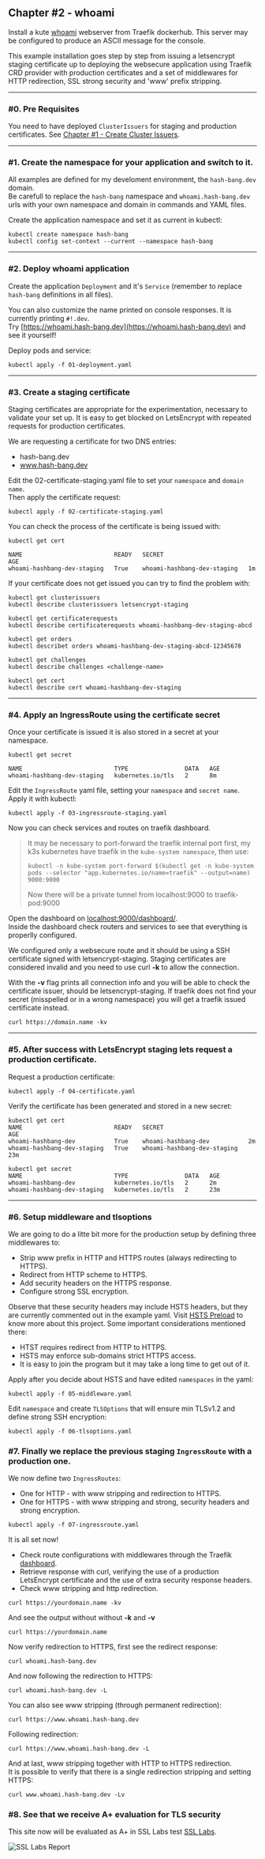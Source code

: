 ## Chapter #2 - whoami

Install a kute [whoami](https://hub.docker.com/r/traefik/traefikee-webapp-demo) webserver from
Traefik dockerhub. This server may be configured to produce an ASCII message for the console.  
  
This example installation goes step by step from issuing a letsencrypt staging certificate up
to deploying the websecure application using Traefik CRD provider with production certificates
and a set of middlewares for HTTP redirection, SSL strong security and 'www' prefix stripping.  

---

### #0. Pre Requisites
You need to have deployed `ClusterIssuers` for staging and production certificates.
See [Chapter #1 - Create Cluster Issuers](../01-cluster-issuer/README.md).  

---

### #1. Create the namespace for your application and switch to it.

All examples are defined for my develoment environment, the `hash-bang.dev` domain.  
Be carefull to replace the `hash-bang` namespace and `whoami.hash-bang.dev` urls with your own
namespace and domain in commands and YAML files.  

Create the application namespace and set it as current in kubectl:

```
kubectl create namespace hash-bang
kubectl config set-context --current --namespace hash-bang
```

---

### #2. Deploy whoami application

Create the application `Deployment` and it's `Service` (remember to replace `hash-bang`
definitions in all files).  

You can also customize the name printed on console responses. It is currently printing `#!.dev`.  
Try [https://whoami.hash-bang.dev](https://whoami.hash-bang.dev) and see it yourself!  

Deploy pods and service:

```
kubectl apply -f 01-deployment.yaml
```

---

### #3. Create a staging certificate

Staging certificates are appropriate for the experimentation, necessary to validate
your set up. It is easy to get blocked on LetsEncrypt with repeated requests for
production certificates.  

We are requesting a certificate for two DNS entries:
- hash-bang.dev
- www.hash-bang.dev

Edit the 02-certificate-staging.yaml file to set your `namespace` and `domain name`.  
Then apply the certificate request:

```
kubectl apply -f 02-certificate-staging.yaml
```

You can check the process of the certificate is being issued with:
```
kubectl get cert

NAME                          READY   SECRET                        AGE
whoami-hashbang-dev-staging   True    whoami-hashbang-dev-staging   1m 
```

If your certificate does not get issued you can try to find the problem with:

```
kubectl get clusterissuers
kubectl describe clusterissuers letsencrypt-staging

kubectl get certificaterequests 
kubectl describe certificaterequests whoami-hashbang-dev-staging-abcd

kubectl get orders
kubectl describet orders whoami-hashbang-dev-staging-abcd-12345678

kubectl get challenges
kubectl describe challenges <challenge-name>

kubectl get cert
kubectl describe cert whoami-hashbang-dev-staging
```

---

### #4. Apply an IngressRoute using the certificate secret
Once your certificate is issued it is also stored in a secret at your namespace.
```
kubectl get secret

NAME                          TYPE                DATA   AGE
whoami-hashbang-dev-staging   kubernetes.io/tls   2      8m
```

Edit the `IngressRoute` yaml file, setting your `namespace` and `secret name`.  
Apply it with kubectl:
```
kubectl apply -f 03-ingressroute-staging.yaml
```

Now you can check services and routes on traefik dashboard.  

> It may be necessary to port-forward the traefik internal port first, my k3s
> kubernetes have traefik in the `kube-system namespace`, then use:
> ```
> kubectl -n kube-system port-forward $(kubectl get -n kube-system pods --selector "app.kubernetes.io/name=traefik" --output=name) 9000:9000
> ```
> Now  there will be a private tunnel from localhost:9000 to traefik-pod:9000  


Open the dashboard on [localhost:9000/dashboard/](http://localhost:9000/dashboard/).  
Inside the dashboard check routers and services to see that everything is properlly
configured.  

We configured only a websecure route and it should be using a SSH certificate signed with
letsencrypt-staging. Staging certificates are considered invalid and you need to use curl
**-k** to allow the connection.  

With the **-v** flag prints all connection info and you will be able to check the
certificate issuer, should be letsencrypt-staging. If traefik does not find your secret
(misspelled or in a wrong namespace) you will get a traefik issued certificate instead.

```
curl https://domain.name -kv
```

---

### #5. After success with LetsEncrypt **staging** lets request a **production** certificate.  

Request a production certificate:
```
kubectl apply -f 04-certificate.yaml
```

Verify the certificate has been generated and stored in a new secret:
```
kubectl get cert
NAME                          READY   SECRET                        AGE
whoami-hashbang-dev           True    whoami-hashbang-dev           2m
whoami-hashbang-dev-staging   True    whoami-hashbang-dev-staging   23m
```
```
kubectl get secret
NAME                          TYPE                DATA   AGE
whoami-hashbang-dev           kubernetes.io/tls   2      2m
whoami-hashbang-dev-staging   kubernetes.io/tls   2      23m
```

---

### #6. Setup middleware and tlsoptions

We are going to do a litte bit more for the production setup by defining three middlewares to:
- Strip www prefix in HTTP and HTTPS routes (always redirecting to HTTPS).
- Redirect from HTTP scheme to HTTPS.
- Add security headers on the HTTPS response.
- Configure strong SSL encryption.

Observe that these security headers may include HSTS headers, but they are currently
commented out in the example yaml. Visit [HSTS Preload](https://hstspreload.org) to know
more about this project. Some important considerations mentioned there:
- HTST requires redirect from HTTP to HTTPS.
- HSTS may enforce sub-domains strict HTTPS access.
- It is easy to join the program but it may take a long time to get out of it.

Apply after you decide about HSTS and have edited `namespaces` in the yaml:
```
kubectl apply -f 05-middleware.yaml
```

Edit `namespace` and create `TLSOptions` that will ensure min TLSv1.2 and define strong
SSH encryption:
```
kubectl apply -f 06-tlsoptions.yaml
```

### #7. Finally we replace the previous staging `IngressRoute` with a production one.

We now define two `IngressRoutes`:
- One for HTTP - with www stripping and redirection to HTTPS. 
- One for HTTPS - with www stripping and strong, security headers and strong encryption.
```
kubectl apply -f 07-ingressroute.yaml
```

It is all set now!
  - Check route configurations with middlewares through the Traefik [dashboard](http://localhost:9000/dashboard/).  
  - Retrieve response with curl, verifying the use of a production LetsEncrypt certificate and the use of extra security response headers.
  - Check www stripping and http redirection.

```
curl https://yourdomain.name -kv
```

And see the output without without **-k** and **-v**
```
curl https://yourdomain.name
```

Now verify redirection to HTTPS, first see the redirect response:
```
curl whoami.hash-bang.dev
```

And now following the redirection to HTTPS:
```
curl whoami.hash-bang.dev -L
```

You can also see www stripping (through permanent redirection):
```
curl https://www.whoami.hash-bang.dev
```

Following redirection:
```
curl https://www.whoami.hash-bang.dev -L
```

And at last, www stripping together with HTTP to HTTPS redirection.  
It is possible to verify that there is a single redirection stripping and setting HTTPS:
```
curl www.whoami.hash-bang.dev -Lv
```

### #8. See that we receive A+ evaluation for TLS security

This site now will be evaluated as A+ in SSL Labs test [SSL Labs](https://www.ssllabs.com/ssltest/analyze.html).

![SSL Labs Report](SSLLabsReport.png)
